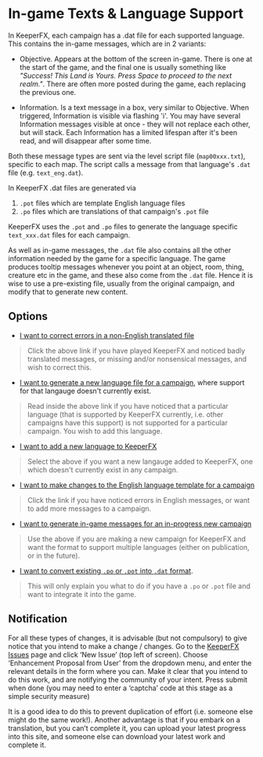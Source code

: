# In-game Texts & Language Support #

In KeeperFX, each campaign has a .dat file for each supported language. This contains the in-game messages, which are in 2 variants:

  * Objective. Appears at the bottom of the screen in-game. There is one at the start of the game, and the final one is usually something like _"Success! This Land is Yours. Press Space to proceed to the next realm."_. There are often more posted during the game, each replacing the previous one.

  * Information. Is a text message in a box, very similar to Objective. When triggered, Information is visible via flashing 'i'. You may have several Information messages visible at once - they will not replace each other, but will stack. Each Information has a limited lifespan after it's been read, and will disappear after some time.

Both these message types are sent via the level script file (`map00xxx.txt`), specific to each map. The script calls a message from that language's `.dat` file (e.g. `text_eng.dat`).

In KeeperFX .dat files are generated via

  1. `.pot` files which are template English language files
  1. `.po` files which are translations of that campaign's `.pot` file

KeeperFX uses the `.pot` and `.po` files to generate the language specific `text_xxx.dat` files for each campaign.

As well as in-game messages, the `.dat` file also contains all the other information needed by the game for a specific language. The game produces tooltip messages whenever you point at an object, room, thing, creature etc in the game, and these also come from the `.dat` file. Hence it is wise to use a pre-existing file, usually from the original campaign, and modify that to generate new content.

## Options ##

  * [I want to correct errors in a non-English translated file](CorTran.md)
> Click the above link if you have played KeeperFX and noticed badly translated messages, or missing and/or nonsensical messages, and wish to correct this.
  * [I want to generate a new language file for a campaign](NewTrans.md), where support for that langauge doesn't currently exist.
> Read inside the above link if you have noticed that a particular language (that is supported by KeeperFX currently, i.e. other campaigns have this support) is not supported for a particular campaign. You wish to add this language.
  * [I want to add a new language to KeeperFX](NewLanguage.md)
> Select the above if you want a new langauge added to KeeperFX, one which doesn't currently exist in any campaign.
  * [I want to make changes to the English language template for a campaign](ModifyExistingPot.md)
> Click the link if you have noticed errors in English messages, or want to add more messages to a campaign.
  * [I want to generate in-game messages for an in-progress new campaign](CreateNewPot.md)
> Use the above if you are making a new campaign for KeeperFX and want the format to support multiple languages (either on publication, or in the future).
  * [I want to convert existing `.po` or `.pot` into `.dat` format](ConvertPoToDat.md).
> This will only explain you what to do if you have a `.po` or `.pot` file and want to integrate it into the game.

## Notification ##

For all these types of changes, it is advisable (but not compulsory) to give notice that you intend to make a change / changes. Go to the [KeeperFX Issues](http://code.google.com/p/keeperfx/issues/list) page and click ‘New Issue’ (top left of screen). Choose ‘Enhancement Proposal from User’ from the dropdown menu, and enter the relevant details in the form where you can. Make it clear that you intend to do this work, and are notifying the community of your intent. Press submit when done (you may need to enter a ‘captcha’ code at this stage as a simple security measure)

It is a good idea to do this to prevent duplication of effort (i.e. someone else might do the same work!). Another advantage is that if you embark on a translation, but you can’t complete it, you can upload your latest progress into this site, and someone else can download your latest work and complete it.